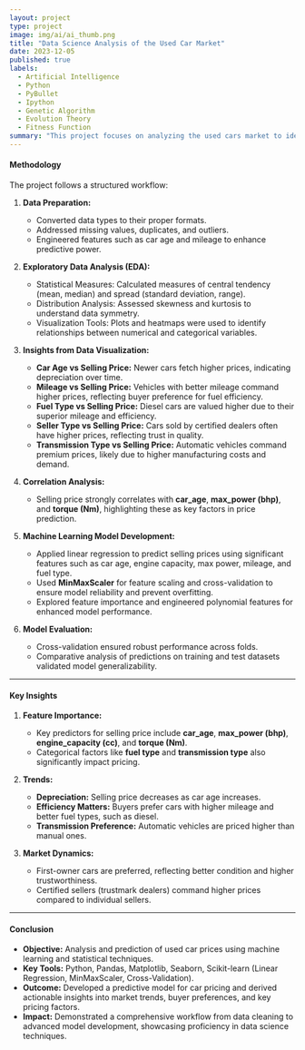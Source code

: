 ```yaml
---
layout: project
type: project
image: img/ai/ai_thumb.png
title: "Data Science Analysis of the Used Car Market"
date: 2023-12-05
published: true
labels:
  - Artificial Intelligence
  - Python
  - PyBullet
  - Ipython
  - Genetic Algorithm
  - Evolution Theory
  - Fitness Function
summary: "This project focuses on analyzing the used cars market to identify trends, correlations, and influential factors affecting the selling prices of used cars. It employs statistical and machine learning techniques to build predictive models and extract actionable insights for the automotive resale market."
---
```


<!-- <div class="text-center p-4">
  <img width="883" height="663" src="../img/ai/ai_result_2.png" class="img-thumbnail" >
</div> -->

#### **Methodology**
The project follows a structured workflow:

1. **Data Preparation:**
   - Converted data types to their proper formats.
   - Addressed missing values, duplicates, and outliers.
   - Engineered features such as car age and mileage to enhance predictive power.

2. **Exploratory Data Analysis (EDA):**
   - Statistical Measures: Calculated measures of central tendency (mean, median) and spread (standard deviation, range).
   - Distribution Analysis: Assessed skewness and kurtosis to understand data symmetry.
   - Visualization Tools: Plots and heatmaps were used to identify relationships between numerical and categorical variables.

3. **Insights from Data Visualization:**
   - **Car Age vs Selling Price:** Newer cars fetch higher prices, indicating depreciation over time.
   - **Mileage vs Selling Price:** Vehicles with better mileage command higher prices, reflecting buyer preference for fuel efficiency.
   - **Fuel Type vs Selling Price:** Diesel cars are valued higher due to their superior mileage and efficiency.
   - **Seller Type vs Selling Price:** Cars sold by certified dealers often have higher prices, reflecting trust in quality.
   - **Transmission Type vs Selling Price:** Automatic vehicles command premium prices, likely due to higher manufacturing costs and demand.

4. **Correlation Analysis:**
   - Selling price strongly correlates with **car_age**, **max_power (bhp)**, and **torque (Nm)**, highlighting these as key factors in price prediction.

5. **Machine Learning Model Development:**
   - Applied linear regression to predict selling prices using significant features such as car age, engine capacity, max power, mileage, and fuel type.
   - Used **MinMaxScaler** for feature scaling and cross-validation to ensure model reliability and prevent overfitting.
   - Explored feature importance and engineered polynomial features for enhanced model performance.

6. **Model Evaluation:**
   - Cross-validation ensured robust performance across folds.
   - Comparative analysis of predictions on training and test datasets validated model generalizability.

---

#### **Key Insights**
1. **Feature Importance:**
   - Key predictors for selling price include **car_age**, **max_power (bhp)**, **engine_capacity (cc)**, and **torque (Nm)**.
   - Categorical factors like **fuel type** and **transmission type** also significantly impact pricing.

2. **Trends:**
   - **Depreciation:** Selling price decreases as car age increases.
   - **Efficiency Matters:** Buyers prefer cars with higher mileage and better fuel types, such as diesel.
   - **Transmission Preference:** Automatic vehicles are priced higher than manual ones.

3. **Market Dynamics:**
   - First-owner cars are preferred, reflecting better condition and higher trustworthiness.
   - Certified sellers (trustmark dealers) command higher prices compared to individual sellers.

---

#### **Conclusion**
- **Objective:** Analysis and prediction of used car prices using machine learning and statistical techniques.
- **Key Tools:** Python, Pandas, Matplotlib, Seaborn, Scikit-learn (Linear Regression, MinMaxScaler, Cross-Validation).
- **Outcome:** Developed a predictive model for car pricing and derived actionable insights into market trends, buyer preferences, and key pricing factors.
- **Impact:** Demonstrated a comprehensive workflow from data cleaning to advanced model development, showcasing proficiency in data science techniques.
